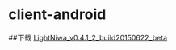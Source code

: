# client-android
##下载
[LightNiwa_v0.4.1_2_build20150622_beta](http://ltype.me/download/LightNiwa_v0.4.1_2_build20150622_beta.apk)
